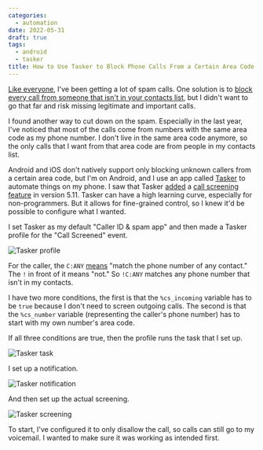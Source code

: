 ```yaml
---
categories:
  - automation
date: 2022-05-31
draft: true
tags:
  - android
  - tasker
title: How to Use Tasker to Block Phone Calls From a Certain Area Code on Android
---
```


[Like
everyone](https://www.usatoday.com/story/tech/2021/02/12/robocalls-scammers-fraud-phone-calls-increase-fcc-ftc-efforts/6706727002/),
I've been getting a lot of spam calls. One solution is to [block every call from
someone that isn't in your contacts
list](https://www.nytimes.com/wirecutter/guides/how-to-stop-spam-calls/), but I
didn't want to go that far and risk missing legitimate and important calls.

I found another way to cut down on the spam. Especially in the last year, I've
noticed that most of the calls come from numbers with the same area code as my
phone number. I don't live in the same area code anymore, so the only calls that
I want from that area code are from people in my contacts list.

Android and iOS don't natively support only blocking unknown callers from a
certain area code, but I'm on Android, and I use an app called
[Tasker](https://tasker.joaoapps.com/) to automate things on my phone. I saw
that Tasker
[added](https://joaoapps.com/tasker-5-11-call-screening-easy-imports-pick-inputs-and-more/)
a [call screening
feature](https://tasker.joaoapps.com/userguide/en/help/eh_call_screened.html) in
version 5.11. Tasker can have a high learning curve, especially for
non-programmers. But it allows for fine-grained control, so I knew it'd be
possible to configure what I wanted.

I set Tasker as my default "Caller ID & spam app" and then made a Tasker profile
for the "Call Screened" event.

![Tasker profile](https://i.imgur.com/yz9682d.jpg)

For the caller, the `C:ANY`
[means](https://tasker.joaoapps.com/userguide/en/matching.html#caller) "match
the phone number of any contact." The `!` in front of it means "not." So
`!C:ANY` matches any phone number that isn't in my contacts.

I have two more conditions, the first is that the `%cs_incoming` variable has to
be `true` because I don't need to screen outgoing calls. The second is that the
`%cs_number` variable (representing the caller's phone number) has to start with
my own number's area code.

If all three conditions are true, then the profile runs the task that I set up.

![Tasker task](https://i.imgur.com/wIZVgrD.jpg)

I set up a notification.

![Tasker notification](https://i.imgur.com/xMBRDrF.jpg)

And then set up the actual screening.

![Tasker screening](https://i.imgur.com/TpSKONz.jpg)

To start, I've configured it to only disallow the call, so calls can still go to
my voicemail. I wanted to make sure it was working as intended first.
